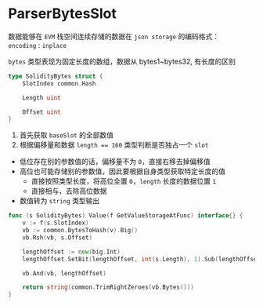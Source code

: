 # ParserBytesSlot
数据能够在 `EVM` 栈空间连续存储的数据在 `json storage` 的编码格式： `encoding：inplace`

`bytes` 类型表现为固定长度的数组，数据从 bytes1~bytes32, 有长度的区别

```go
type SolidityBytes struct {
	SlotIndex common.Hash

	Length uint

	Offset uint
}
```
1. 首先获取 `baseSlot` 的全部数值
2. 根据偏移量和数据 `length == 160` 类型判断是否独占一个 `slot`
- 低位存在别的参数值的话，偏移量不为 `0`，直接右移去掉偏移值
- 高位也可能存储别的参数值，因此要根据自身类型获取特定长度的值
    - 直接按照类型长度，将高位全置 `0`，`length` 长度的数据位置 `1`
    - 直接相与，去除高位数据
- 数值转为 `string` 类型输出
```go
func (s SolidityBytes) Value(f GetValueStorageAtFunc) interface{} {
	v := f(s.SlotIndex)
	vb := common.BytesToHash(v).Big()
	vb.Rsh(vb, s.Offset)

	lengthOffset := new(big.Int)
	lengthOffset.SetBit(lengthOffset, int(s.Length), 1).Sub(lengthOffset, big.NewInt(1))

	vb.And(vb, lengthOffset)

	return string(common.TrimRightZeroes(vb.Bytes()))
}
```
